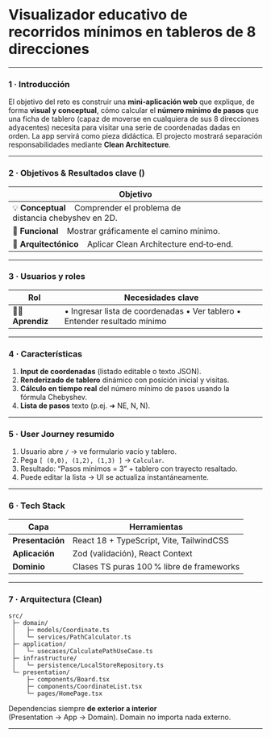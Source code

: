 # Visualizador educativo de recorridos mínimos en tableros de 8 direcciones

---

### 1 · Introducción

El objetivo del reto es construir una **mini‑aplicación web** que explique, de forma **visual y conceptual**, cómo calcular el **número mínimo de pasos** que una ficha de tablero (capaz de moverse en cualquiera de sus 8 direcciones adyacentes) necesita para visitar una serie de coordenadas dadas en orden. La app servirá como pieza didáctica. El projecto mostrará separación responsabilidades mediante **Clean Architecture**.

---

### 2 · Objetivos & Resultados clave ()

| Objetivo
| -------------------------------------------------------------------------
| 💡 **Conceptual**    Comprender el problema de distancia chebyshev en 2D.
| 🚀 **Funcional**    Mostrar gráficamente el camino mínimo.
| 🧩 **Arquitectónico**    Aplicar Clean Architecture end‑to‑end.

---

### 3 · Usuarios y roles

| Rol                                     | Necesidades clave                                                           |
| --------------------------------------- | --------------------------------------------------------------------------- |
| 👩‍💻 **Aprendiz** | • Ingresar lista de coordenadas  • Ver tablero  • Entender resultado mínimo |                        |

---

### 4 · Características

1. **Input de coordenadas** (listado editable o texto JSON).
2. **Renderizado de tablero** dinámico con posición inicial y visitas.
3. **Cálculo en tiempo real** del número mínimo de pasos usando la fórmula Chebyshev.
4. **Lista de pasos** texto (p.ej. ➜ NE, N, N).

---

### 5 · User Journey resumido

1. Usuario abre `/` → ve formulario vacío y tablero.
2. Pega `[ (0,0), (1,2), (1,3) ]` → `Calcular`.
3. Resultado: “Pasos mínimos = 3” + tablero con trayecto resaltado.
4. Puede editar la lista → UI se actualiza instantáneamente.

---

### 6 · Tech Stack

| Capa                | Herramientas                                                  |
| ------------------- | ------------------------------------------------------------- |
| **Presentación**    | React 18 + TypeScript, Vite, TailwindCSS                      |
| **Aplicación**      | Zod (validación), React Context 					|
| **Dominio**         | Clases TS puras 100 % libre de frameworks                     |

---

### 7 · Arquitectura (Clean)

```
src/
 ├─ domain/
 │   ├─ models/Coordinate.ts
 │   └─ services/PathCalculator.ts
 ├─ application/
 │   └─ usecases/CalculatePathUseCase.ts
 ├─ infrastructure/
 │   └─ persistence/LocalStoreRepository.ts
 └─ presentation/
     ├─ components/Board.tsx
     ├─ components/CoordinateList.tsx
     └─ pages/HomePage.tsx
```

Dependencias siempre **de exterior a interior** (Presentation → App → Domain). Domain no importa nada externo.

---
